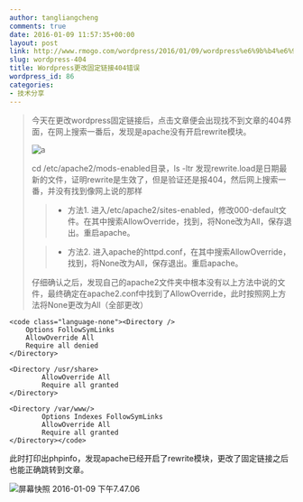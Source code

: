 ```yaml
---
author: tangliangcheng
comments: true
date: 2016-01-09 11:57:35+00:00
layout: post
link: http://www.rmogo.com/wordpress/2016/01/09/wordpress%e6%9b%b4%e6%94%b9%e5%9b%ba%e5%ae%9a%e9%93%be%e6%8e%a5404%e9%94%99%e8%af%af/
slug: wordpress-404
title: Wordpress更改固定链接404错误
wordpress_id: 86
categories:
- 技术分享
---
```

<blockquote>今天在更改wordpress固定链接后，点击文章便会出现找不到文章的404界面，在网上搜索一番后，发现是apache没有开启rewrite模块。

![a](http://115.28.108.2/wordpress/wp-content/uploads/2016/01/a.png)

cd /etc/apache2/mods-enabled目录，ls -ltr 发现rewrite.load是日期最新的文件，证明rewrite是生效了，但是验证还是报404，然后网上搜索一番，并没有找到像网上说的那样

> 
> 
	
>   * 方法1. 进入/etc/apache2/sites-enabled，修改000-default文件。在其中搜索AllowOverride，找到，将None改为All，保存退出。重启apache。
> 
	
>   * 方法2. 进入apache的httpd.conf，在其中搜索AllowOverride，找到，将None改为All，保存退出。重启apache。
> 

仔细确认之后，发现自己的apache2文件夹中根本没有以上方法中说的文件，最终确定在apache2.conf中找到了AllowOverride，此时按照网上方法将None更改为All（全部更改）</blockquote>



    
    <code class="language-none"><Directory />
        Options FollowSymLinks
        AllowOverride All
        Require all denied
    </Directory>
    
    <Directory /usr/share>
            AllowOverride All
            Require all granted
    </Directory>
    
    <Directory /var/www/>
            Options Indexes FollowSymLinks
            AllowOverride All
            Require all granted
    </Directory></code>


此时打印出phpinfo，发现apache已经开启了rewrite模块，更改了固定链接之后也能正确跳转到文章。

![屏幕快照 2016-01-09 下午7.47.06](http://115.28.108.2/wordpress/wp-content/uploads/2016/01/屏幕快照-2016-01-09-下午7.47.06.png)

